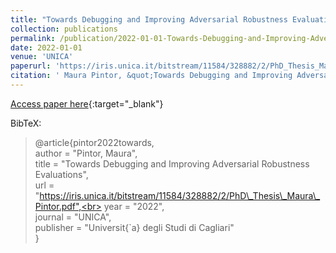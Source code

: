```yaml
---
title: "Towards Debugging and Improving Adversarial Robustness Evaluations"
collection: publications
permalink: /publication/2022-01-01-Towards-Debugging-and-Improving-Adversarial-Robustness-Evaluations
date: 2022-01-01
venue: 'UNICA'
paperurl: 'https://iris.unica.it/bitstream/11584/328882/2/PhD_Thesis_Maura_Pintor.pdf'
citation: ' Maura Pintor, &quot;Towards Debugging and Improving Adversarial Robustness Evaluations.&quot; UNICA, 2022.'
---
```

[Access paper here](https://iris.unica.it/bitstream/11584/328882/2/PhD_Thesis_Maura_Pintor.pdf){:target="_blank"}

BibTeX: 
>@article{pintor2022towards,<br>    author = "Pintor, Maura",<br>    title = "Towards Debugging and Improving Adversarial Robustness Evaluations",<br>    url = "https://iris.unica.it/bitstream/11584/328882/2/PhD\_Thesis\_Maura\_Pintor.pdf",<br>    year = "2022",<br>    journal = "UNICA",<br>    publisher = "Universit{\`a} degli Studi di Cagliari"<br>}<br>